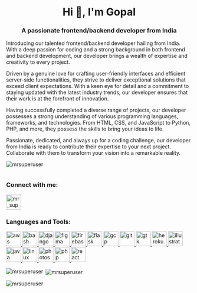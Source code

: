 <h1 align="center">Hi 👋, I'm Gopal</h1>
<h3 align="center">A passionate frontend/backend developer from India</h3>
<p>
    Introducing our talented frontend/backend developer hailing from India. With a deep passion for coding and a strong background in both frontend and backend development, our developer brings a wealth of expertise and creativity to every project.

Driven by a genuine love for crafting user-friendly interfaces and efficient server-side functionalities, they strive to deliver exceptional solutions that exceed client expectations. With a keen eye for detail and a commitment to staying updated with the latest industry trends, our developer ensures that their work is at the forefront of innovation.

Having successfully completed a diverse range of projects, our developer possesses a strong understanding of various programming languages, frameworks, and technologies. From HTML, CSS, and JavaScript to Python, PHP, and more, they possess the skills to bring your ideas to life.

Passionate, dedicated, and always up for a coding challenge, our developer from India is ready to contribute their expertise to your next project. Collaborate with them to transform your vision into a remarkable reality.
</p>

<p align="left"> <img src="https://komarev.com/ghpvc/?username=mrsuperuser&label=Profile%20views&color=0e75b6&style=flat" alt="mrsuperuser" /> </p>
<p align="left"> <a href="https://twitter.com/" target="blank"><img src="https://img.shields.io/twitter/follow/?logo=twitter&style=for-the-badge" alt="" /></a> </p>

<h3 align="left">Connect with me:</h3>
<p align="left">
<a href="https://instagram.com/mr_super_user_" target="blank"><img align="center" src="https://img.icons8.com/?size=512&id=TEYr8ETaIfBJ&format=png" alt="mr_super_user" height="40" width="40" /></a>
</p>

<h3 align="left">Languages and Tools:</h3>
<p align="left"> <a href="https://aws.amazon.com" target="_blank" rel="noreferrer"> <img src="https://img.icons8.com/?size=512&id=33039&format=png" alt="aws" width="40" height="40"/> </a> <a href="https://www.gnu.org/software/bash/" target="_blank" rel="noreferrer"> <img src="https://img.icons8.com/?size=512&id=50ZQHdJTmPqw&format=png" alt="bash" width="40" height="40"/> </a> <a href="https://www.djangoproject.com/" target="_blank" rel="noreferrer"> <img src="https://cdn.worldvectorlogo.com/logos/django.svg" alt="django" width="40" height="40"/> </a> <a href="https://www.figma.com/" target="_blank" rel="noreferrer"> <img src="https://www.vectorlogo.zone/logos/figma/figma-icon.svg" alt="figma" width="40" height="40"/> </a> <a href="https://firebase.google.com/" target="_blank" rel="noreferrer"> <img src="https://www.vectorlogo.zone/logos/firebase/firebase-icon.svg" alt="firebase" width="40" height="40"/> </a> <a href="https://flask.palletsprojects.com/" target="_blank" rel="noreferrer"> <img src="https://www.vectorlogo.zone/logos/pocoo_flask/pocoo_flask-icon.svg" alt="flask" width="40" height="40"/> </a> <a href="https://cloud.google.com" target="_blank" rel="noreferrer"> <img src="https://www.vectorlogo.zone/logos/google_cloud/google_cloud-icon.svg" alt="gcp" width="40" height="40"/> </a> <a href="https://git-scm.com/" target="_blank" rel="noreferrer"> <img src="https://www.vectorlogo.zone/logos/git-scm/git-scm-icon.svg" alt="git" width="40" height="40"/> </a> <a href="https://www.gtk.org/" target="_blank" rel="noreferrer"> <img src="https://upload.wikimedia.org/wikipedia/commons/7/71/GTK_logo.svg" alt="gtk" width="40" height="40"/> </a> <a href="https://heroku.com" target="_blank" rel="noreferrer"> <img src="https://www.vectorlogo.zone/logos/heroku/heroku-icon.svg" alt="heroku" width="40" height="40"/> </a> <a href="https://www.adobe.com/in/products/illustrator.html" target="_blank" rel="noreferrer"> <img src="https://www.vectorlogo.zone/logos/adobe_illustrator/adobe_illustrator-icon.svg" alt="illustrator" width="40" height="40"/> </a> <a href="https://www.java.com" target="_blank" rel="noreferrer"> <img src="https://img.icons8.com/?size=512&id=13679&format=png" alt="java" width="40" height="40"/> </a> <a href="https://www.linux.org/" target="_blank" rel="noreferrer"> <img src="https://img.icons8.com/?size=512&id=17842&format=png" alt="linux" width="40" height="40"/> </a> <a href="https://www.photoshop.com/en" target="_blank" rel="noreferrer"> <img src="https://img.icons8.com/?size=512&id=NeNPFdj7MzXi&format=png" alt="photoshop" width="40" height="40"/> </a> <a href="https://www.php.net" target="_blank" rel="noreferrer"> <img src="https://upload.wikimedia.org/wikipedia/commons/thumb/3/31/Webysther_20160423_-_Elephpant.svg/525px-Webysther_20160423_-_Elephpant.svg.png?20160423214552" alt="php" width="40" height="40"/> </a> <a href="https://reactjs.org/" target="_blank" rel="noreferrer"> <img src="https://cdn4.iconfinder.com/data/icons/logos-3/600/React.js_logo-1024.png" alt="react" width="40" height="40"/> </a> </p>

<p><img align="left" src="https://github-readme-stats.vercel.app/api/top-langs?username=mrsuperuser&show_icons=true&locale=en&layout=compact" alt="mrsuperuser" /></p>

<p>&nbsp;<img align="center" src="https://github-readme-stats.vercel.app/api?username=mrsuperuser&show_icons=true&locale=en" alt="mrsuperuser" /></p>

<p><img align="center" src="https://github-readme-streak-stats.herokuapp.com/?user=mrsuperuser&" alt="mrsuperuser" /></p>
